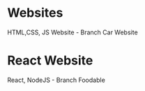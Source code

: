 # Websites
HTML,CSS, JS Website - Branch Car Website
# React Website 
React, NodeJS - Branch Foodable
